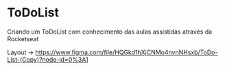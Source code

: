 # ToDoList

Criando um ToDoList com conhecimento das aulas assistidas através da Rocketseat

Layout -> https://www.figma.com/file/HQGkd1hXjCNMo4nvnNHsxb/ToDo-List-(Copy)?node-id=0%3A1
